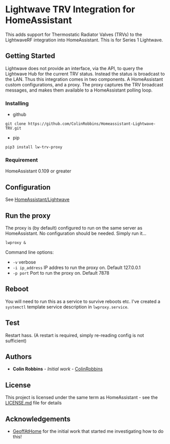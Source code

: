 # Lightwave TRV Integration for HomeAssistant

This adds support for Thermostatic Radiator Valves (TRVs) to the LightwaveRF integration into HomeAssistant.
This is for Series 1 Lightwave.

## Getting Started

Lightwave does not provide an interface, via the API, to query the Lightwave Hub for the current TRV status.  Instead the status is broadcast to the LAN.
Thus this integration comes in two components.  A HomeAssistant custom configurations, and a proxy.
The proxy captures the TRV broadcast messages, and makes them available to a HomeAssistant polling loop.

### Installing

* github
```
git clone https://github.com/ColinRobbins/Homeassistant-Lightwave-TRV.git
```
* pip
```
pip3 install lw-trv-proxy
```

### Requirement
HomeAssistant 0.109 or greater


## Configuration
See [HomeAssistant/Lightwave](https://www.home-assistant.io/integrations/lightwave/)

## Run the proxy
The proxy is (by default) configured to run on the same server as HomeAssistant.
No configuration should be needed.   Simply run it...
```
lwproxy &
```
Command line options:
* ```-v``` verbose
* ```-i ip_address``` IP addres to run the proxy on.  Default 127.0.0.1
* ```-p port``` Port to run the proxy on. Default 7878

## Reboot
You will need to run this as a service to survive reboots etc.  I've created a ```systemctl``` template service description in ```lwproxy.service```.
## Test
Restart hass.  (A restart is required, simply re-reading config is not sufficient)

## Authors

* **Colin Robbins** - *Initial work* - [ColinRobbins](https://github.com/ColinRobbins)

## License

This project is licensed under the same term as HomeAssistant - see the [LICENSE.md](LICENSE.md) file for details

## Acknowledgements

* [GeoffAtHome](https://github.com/GeoffAtHome) for the initial work that started me investigating how to do this!
